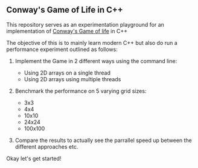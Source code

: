 ## Conway's Game of Life in C++

This repository serves as an experimentation playground for an implementation of [Conway's Game of life](https://pi.math.cornell.edu/~lipa/mec/lesson6.html) in C++

The objective of this is to mainly learn modern C++ but also do run a performance experiment outlined as follows: 

1. Implement the Game in 2 different ways using the command line:
   - Using 2D arrays on a single thread
   - Using 2D arrays using multiple threads

2. Benchmark the performance on 5 varying grid sizes: 
    - 3x3
    - 4x4
    - 10x10
    - 24x24
    - 100x100

3. Compare the results to actually see the parrallel speed up between the different approaches etc. 

Okay let's get started!